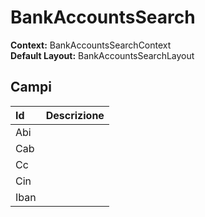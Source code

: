 # BankAccountsSearch

  
 **Context:** BankAccountsSearchContext   
 **Default Layout:** BankAccountsSearchLayout

## Campi

| Id | Descrizione |
| :--- | :--- |
| Abi |  |
| Cab |  |
| Cc |  |
| Cin |  |
| Iban |  |

